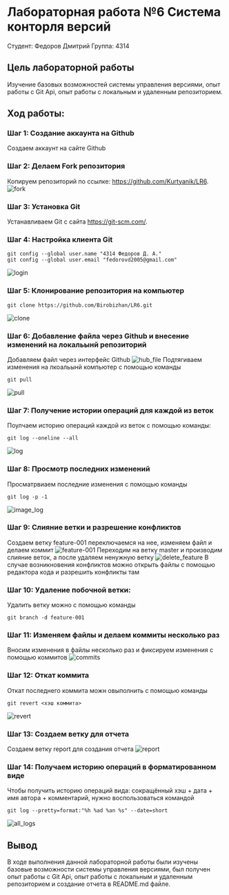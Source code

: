 # Лабораторная работа №6 Система конторля версий
Студент: Федоров Дмитрий
Группа: 4314
## Цель лабораторной работы
Изучение базовых возможностей системы управления версиями, опыт работы с Git Api, опыт работы с локальным и удаленным репозиторием.
## Ход работы:
### Шаг 1: Создание аккаунта на Github
Создаем аккаунт на сайте Github
### Шаг 2: Делаем Fork репозитория
Копируем репозиторий по ссылке: https://github.com/Kurtyanik/LR6.
![fork](/assets/fork.png)
### Шаг 3: Установка Git
Устанавливаем Git с сайта https://git-scm.com/.
### Шаг 4: Настройка клиента Git
```
git config --global user.name "4314 Федоров Д. А."
git config --global user.email "fedorovd2005@gmail.com"
```
![login](/assets/login.png)
### Шаг 5: Клонирование репозитория на компьютер
```
git clone https://github.com/Birobizhan/LR6.git
```
![clone](/assets/clone.png)
### Шаг 6: Добавление файла через Github и внесение изменений на локальынй репозиторий
Добавляем файл через интерфейс Github
![hub_file](/assets/hub_file.png)
Подтягиваем изменения на лкоальынй компьютер с помощью команды
```
git pull
```
![pull](/assets/pull.png)
### Шаг 7: Получение истории операций для каждой из веток
Поулчаем историю операций каждой из веток с помощью команды:
```
git log --oneline --all
```
![log](/assets/log.png)
### Шаг 8: Просмотр последних изменений
Просматрвиаем последние изменения с помощью команды
```
git log -p -1
```
![image_log](/assets/image_log.png)
### Шаг 9: Слияние ветки и разрешение конфликтов
Создаем ветку feature-001 переключаемся на нее, изменяем файл и делаем коммит
![feature-001](/assets/feature-001.png)
Переходим на ветку master и производим слияние веток, а после удаляем ненужную ветку
![delete_feature](/assets/delete_feature.png)
В случае возникновения конфликтов можно открыть файлы с помощью редактора кода и разрешить конфликты там
### Шаг 10: Удаление побочной ветки:
Удалить ветку можно с помощью команды
```
git branch -d feature-001
```
### Шаг 11: Изменяем файлы и делаем коммиты несколько раз
Вносим изменения в файлы несколько раз и фиксируем изменения с помощью коммитов
![commits](/assets/commits.png)
### Шаг 12: Откат коммита
Откат последнего коммита можн овыполнить с помощью команды
```
git revert <хэш коммита>
```
![revert](/assets/revert.png)
### Шаг 13: Создаем ветку для отчета
Создаем ветку report для создания отчета
![report](/assets/report.png)
### Шаг 14: Получаем историю операций в форматированном виде
Чтобы получить историю операций вида: сокращённый
хэш + дата + имя автора + комментарий, нужно воспользоваться командой
```
git log --pretty=format:"%h %ad %an %s" --date=short
```
![all_logs](/assets/all_logs.png)
## Вывод
В ходе выполнения данной лабораторной работы были изучены базовые возможности системы управления версиями, был получен опыт работы с Git Api, опыт работы с локальным и удаленным репозиторием и создание отчета в README.md файле.
